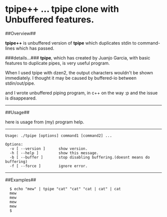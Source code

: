 tpipe++  ...  tpipe clone with Unbuffered features.
===

##Overview##

**tpipe++** is unbuffered version of **tpipe**
which duplicates stdin to command-lines which has passed.


###details...###
**tpipe**, which has created by Juanjo Garcia,
with basic features to duplicate pipes, is very useful program.

When I used tpipe with dzen2, the output characters wouldn't be shown immediately.
I thought it may be caused by buffered-io between stdin/out/pipe.

and I wrote unbuffered piping program, in c++ on the way :p
and the issue is disappeared.

-----
##Usage##

here is usage from (my) program help.

-----
    Usage: ./tpipe [options] command1 [command2] ...
    
    Options:
      -v [ --version ]      show version.
      -h [ --help ]         show this message.
      -b [ --buffer ]       stop disabling buffering.(doesnt means do buffering)
      -f [ --force ]        ignore error.

-----


##Examples##

      $ echo "mew" | tpipe "cat" "cat" "cat | cat" | cat
      mew
      mew
      mew
      mew
      $


